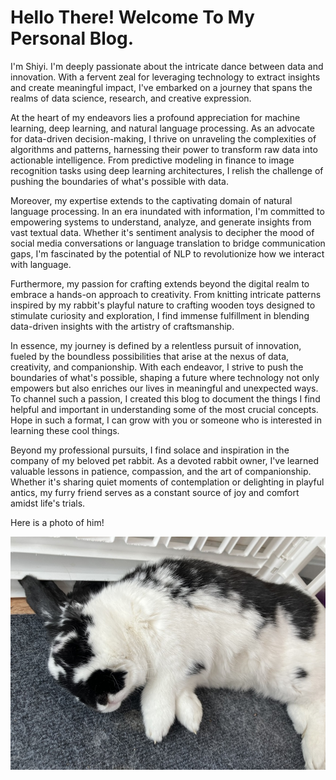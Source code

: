 # Hello There! Welcome To My Personal Blog.

I'm Shiyi. I'm deeply passionate about the intricate dance between data and innovation. With a fervent zeal for leveraging technology to extract insights and create meaningful impact, I've embarked on a journey that spans the realms of data science, research, and creative expression. 

At the heart of my endeavors lies a profound appreciation for machine learning, deep learning, and natural language processing. As an advocate for data-driven decision-making, I thrive on unraveling the complexities of algorithms and patterns, harnessing their power to transform raw data into actionable intelligence. From predictive modeling in finance to image recognition tasks using deep learning architectures, I relish the challenge of pushing the boundaries of what's possible with data.

Moreover, my expertise extends to the captivating domain of natural language processing. In an era inundated with information, I'm committed to empowering systems to understand, analyze, and generate insights from vast textual data. Whether it's sentiment analysis to decipher the mood of social media conversations or language translation to bridge communication gaps, I'm fascinated by the potential of NLP to revolutionize how we interact with language.

Furthermore, my passion for crafting extends beyond the digital realm to embrace a hands-on approach to creativity. From knitting intricate patterns inspired by my rabbit's playful nature to crafting wooden toys designed to stimulate curiosity and exploration, I find immense fulfillment in blending data-driven insights with the artistry of craftsmanship.

In essence, my journey is defined by a relentless pursuit of innovation, fueled by the boundless possibilities that arise at the nexus of data, creativity, and companionship. With each endeavor, I strive to push the boundaries of what's possible, shaping a future where technology not only empowers but also enriches our lives in meaningful and unexpected ways. To channel such a passion, I created this blog to document the things I find helpful and important in understanding some of the most crucial concepts. Hope in such a format, I can grow with you or someone who is interested in learning these cool things. 

Beyond my professional pursuits, I find solace and inspiration in the company of my beloved pet rabbit. As a devoted rabbit owner, I've learned valuable lessons in patience, compassion, and the art of companionship. Whether it's sharing quiet moments of contemplation or delighting in playful antics, my furry friend serves as a constant source of joy and comfort amidst life's trials.

Here is a photo of him! 

![link](/assets/oreo.jpeg)
